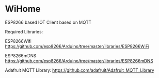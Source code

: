 # WiHome
ESP8266 based IOT Client based on MQTT

Required Libraries:

ESP8266Wifi
https://github.com/esp8266/Arduino/tree/master/libraries/ESP8266WiFi

ESP8266mDNS
https://github.com/esp8266/Arduino/tree/master/libraries/ESP8266mDNS

Adafruit MQTT Library:
https://github.com/adafruit/Adafruit_MQTT_Library

